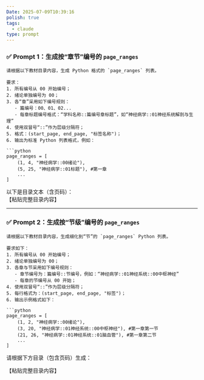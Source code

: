 ```yaml
---
Date: 2025-07-09T10:39:16
polish: true
tags:
  - claude
type: prompt
---
```


### ✅ Prompt 1：**生成按“章节”编号的 `page_ranges`**

````text
请根据以下教材目录内容，生成 Python 格式的 `page_ranges` 列表。

要求：
1. 所有编号从 00 开始编号；
2. 绪论单独编号为 00；
3. 各“章”采用如下编号规则：
   - 篇编号：00、01、02...
   - 每章标题编号格式：“学科名称::篇编号章标题”，如“神经病学::01神经系统解剖与生理”
4. 使用双冒号“::”作为层级分隔符；
5. 格式：(start_page, end_page, "标签名称")；
6. 输出为标准 Python 列表格式，例如：

```python
page_ranges = [
    (1, 4, "神经病学::00绪论"),
    (5, 25, "神经病学::01标题"), #第一章
    ...
]
````

以下是目录文本（含页码）：  
【粘贴完整目录内容】



---

### ✅ Prompt 2：**生成按“节级”编号的 `page_ranges`**

```text
请根据以下教材目录内容，生成细化到“节”的 `page_ranges` Python 列表。

要求如下：
1. 所有编号从 00 开始编号；
2. 绪论单独编号为 00；
3. 各章与节采用如下编号规则：
   - 章节编号为：篇编号::节编号，例如：“神经病学::01神经系统::00中枢神经”
   - 每章的节编号从 00 开始；
4. 使用双冒号“::”作为层级分隔符；
5. 每行格式为：(start_page, end_page, "标签")；
6. 输出示例格式如下：

```python
page_ranges = [
    (1, 2, "神经病学::00绪论"),
    (3, 20, "神经病学::01神经系统::00中枢神经"), #第一章第一节
    (21, 26, "神经病学::01神经系统::01脑血管"), #第一章第二节
    ...
]
````

请根据下方目录（包含页码）生成：

【粘贴完整目录内容】

